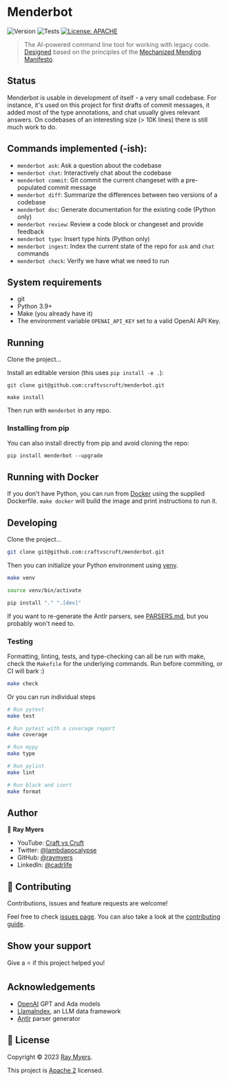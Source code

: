 # Menderbot
![Version](https://img.shields.io/badge/version-0.0.2-blue.svg?cacheSeconds=2592000)
![Tests](https://github.com/craftvscruft/menderbot/actions/workflows/ci.yml/badge.svg?branch=main)
[![License: APACHE](https://img.shields.io/github/license/craftvscruft/menderbot)](https://github.com/craftvscruft/menderbot/blob/main/LICENSE)

> The AI-powered command line tool for working with legacy code. [Designed](./doc/DESIGN.md) based on the principles of the [Mechanized Mending Manifesto](https://mender.ai/docs/intro).

## Status

Menderbot is usable in development of itself - a very small codebase. For instance, it's used on this project for first drafts of commit messages, it added most of the type annotations, and chat usually gives relevant answers. On codebases of an interesting size (> 10K lines) there is still much work to do.

## Commands implemented (-ish):

* `menderbot ask`: Ask a question about the codebase
* `menderbot chat`: Interactively chat about the codebase
* `menderbot commit`: Git commit the current changeset with a pre-populated commit message
* `menderbot diff`: Summarize the differences between two versions of a codebase
* `menderbot doc`: Generate documentation for the existing code (Python only)
* `menderbot review`: Review a code block or changeset and provide feedback
* `menderbot type`: Insert type hints (Python only)
* `menderbot ingest`: Index the current state of the repo for `ask` and `chat` commands
* `menderbot check`: Verify we have what we need to run

## System requirements

* git
* Python 3.9+
* Make (you already have it)
* The environment variable `OPENAI_API_KEY` set to a valid OpenAI API Key.

## Running
Clone the project...

Install an editable version (this uses `pip install -e .`):
```
git clone git@github.com:craftvscruft/menderbot.git

make install
```

Then run with `menderbot` in any repo.

### Installing from pip

You can also install directly from pip and avoid cloning the repo: 

```
pip install menderbot --upgrade
```

## Running with Docker

If you don't have Python, you can run from [Docker](https://docs.docker.com/get-started/overview/) using the supplied Dockerfile. `make docker` will build the image and print instructions to run it.


## Developing

Clone the project...

```sh
git clone git@github.com:craftvscruft/menderbot.git
```

Then you can initialize your Python environment using [venv](https://docs.python.org/3/library/venv.html).

```sh
make venv

source venv/bin/activate

pip install "." ".[dev]"
```

If you want to re-generate the Antlr parsers, see [PARSERS.md](./doc/PARSERS.md), but you probably won't need to.

### Testing

Formatting, linting, tests, and type-checking can all be run with make, check the `Makefile` for the underlying commands. Run before commiting, or CI will bark :)

```sh
make check
```

Or you can run individual steps

```sh
# Run pytest
make test

# Run pytest with a coverage report
make coverage

# Run mypy
make type

# Run pylint
make lint

# Run black and isort
make format
```

## Author

👤 **Ray Myers**

* YouTube: [Craft vs Cruft](https://www.youtube.com/channel/UC4nEbAo5xFsOZDk2v0RIGHA)
* Twitter: [@lambdapocalypse](https://twitter.com/lambdapocalypse)
* GitHub: [@raymyers](https://github.com/raymyers)
* LinkedIn: [@cadrlife](https://linkedin.com/in/cadrlife)

## 🤝 Contributing

Contributions, issues and feature requests are welcome!

Feel free to check [issues page](https://github.com/craftvscruft/menderbot/issues). You can also take a look at the [contributing guide](https://github.com/craftvscruft/menderbot/blob/main/CONTRIBUTING.md).

## Show your support

Give a ⭐️ if this project helped you!
<!-- 
[![support us](https://img.shields.io/badge/become-a%20patreon%20us-orange.svg?cacheSeconds=2592000)](https://www.patreon.com/craftvscruft) -->

## Acknowledgements

* [OpenAI](https://platform.openai.com/docs/models/overview) GPT and Ada models
* [LlamaIndex](https://gpt-index.readthedocs.io/en/latest/), an LLM data framework
* [Antlr](https://www.antlr.org/) parser generator

## 📝 License

Copyright © 2023 [Ray Myers](https://github.com/raymyers).

This project is [Apache 2](https://www.apache.org/licenses/LICENSE-2.0) licensed.